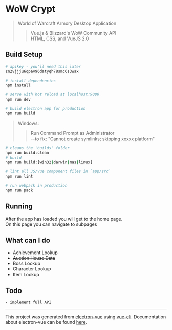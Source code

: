 # WoW Crypt

> World of Warcraft Armory Desktop Application
>>Vue.js & Blizzard's WoW Community API  
>>HTML, CSS, and VueJS 2.0

## Build Setup

```bash
# apikey - you'll need this later
zn2vjjju6qpav96datyqh78smc6s3wax
```

``` bash
# install dependencies
npm install
```
``` bash
# serve with hot reload at localhost:9080
npm run dev
```
``` bash
# build electron app for production
npm run build
```
> Windows:
>>Run Command Prompt as Administrator  
>>--to fix: "Cannot create symlinks; skipping xxxxx platform"

``` bash
# cleans the 'builds' folder
npm run build:clean
# build
npm run build:[win32|darwin|mas|linux]
```
``` bash
# lint all JS/Vue component files in `app/src`
npm run lint
```
``` bash
# run webpack in production
npm run pack
```
## Running
After the app has loaded you will get to the home page.  
On this page you can navigate to subpages

## What can I do

<ul>
  <li>Achievement Lookup</li>
  <li><del>Auction House Data<del></li>
  <li>Boss Lookup</li>
  <li>Character Lookup</li>
  <li>Item Lookup</li>
</ul>

## Todo
```
- implement full API
```
---

This project was generated from [electron-vue](https://github.com/SimulatedGREG/electron-vue) using [vue-cli](https://github.com/vuejs/vue-cli). Documentation about electron-vue can be found [here](https://simulatedgreg.gitbooks.io/electron-vue/content/index.html).

